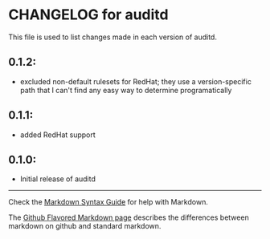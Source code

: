 # CHANGELOG for auditd

This file is used to list changes made in each version of auditd.

## 0.1.2:

* excluded non-default rulesets for RedHat; they use a version-specific path that I can't find any easy way to determine programatically

## 0.1.1:

* added RedHat support

## 0.1.0:

* Initial release of auditd

- - - 
Check the [Markdown Syntax Guide](http://daringfireball.net/projects/markdown/syntax) for help with Markdown.

The [Github Flavored Markdown page](http://github.github.com/github-flavored-markdown/) describes the differences between markdown on github and standard markdown.

